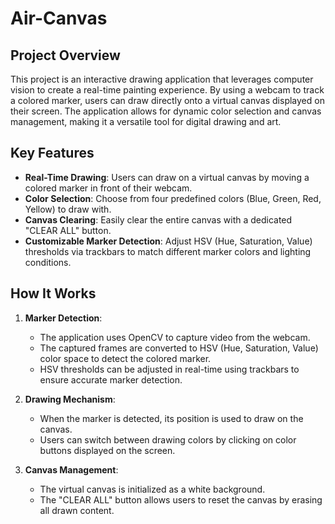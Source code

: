 # Air-Canvas

## Project Overview

This project is an interactive drawing application that leverages computer vision to create a real-time painting experience. By using a webcam to track a colored marker, users can draw directly onto a virtual canvas displayed on their screen. The application allows for dynamic color selection and canvas management, making it a versatile tool for digital drawing and art.

## Key Features

- **Real-Time Drawing**: Users can draw on a virtual canvas by moving a colored marker in front of their webcam.
- **Color Selection**: Choose from four predefined colors (Blue, Green, Red, Yellow) to draw with.
- **Canvas Clearing**: Easily clear the entire canvas with a dedicated "CLEAR ALL" button.
- **Customizable Marker Detection**: Adjust HSV (Hue, Saturation, Value) thresholds via trackbars to match different marker colors and lighting conditions.

## How It Works

1. **Marker Detection**:
   - The application uses OpenCV to capture video from the webcam.
   - The captured frames are converted to HSV (Hue, Saturation, Value) color space to detect the colored marker.
   - HSV thresholds can be adjusted in real-time using trackbars to ensure accurate marker detection.

2. **Drawing Mechanism**:
   - When the marker is detected, its position is used to draw on the canvas.
   - Users can switch between drawing colors by clicking on color buttons displayed on the screen.

3. **Canvas Management**:
   - The virtual canvas is initialized as a white background.
   - The "CLEAR ALL" button allows users to reset the canvas by erasing all drawn content.
